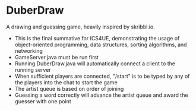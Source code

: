 # DuberDraw
A drawing and guessing game, heavily inspired by skribbl.io.
* This is the final summative for ICS4UE, demonstrating the usage of object-oriented programming, data structures, sorting algorithms, and networking
* GameServer.java must be run first
* Running DuberDraw.java will automatically connect a client to the running server
* When sufficient players are connected, "/start" is to be typed by any of the players into the chat to start the game
* The artist queue is based on order of joining
* Guessing a word correctly will advance the artist queue and award the guesser with one point